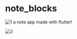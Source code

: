 # note_blocks


![1](https://github.com/hizirley/note_blocks/assets/92213429/e874b5bc-eb11-4afc-9411-79e46ec78646)
a note app made with flutter!



![2](https://github.com/hizirley/note_blocks/assets/92213429/024b8952-a6b0-488f-ae4b-556c2c46be02)

